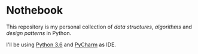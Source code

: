 # Nothebook

This repository is my personal collection of *data structures*, *algorithms* and *design patterns* in Python.

I'll be using [Python 3.6](https://www.continuum.io/downloads) and [PyCharm](https://www.jetbrains.com/pycharm/) as IDE.




